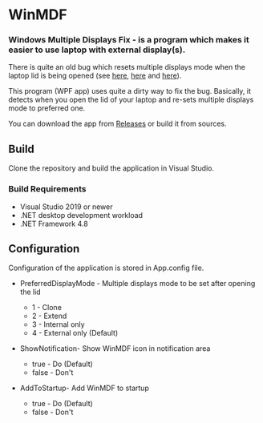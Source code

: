 ﻿# WinMDF
### Windows Multiple Displays Fix - is a program which makes it easier to use laptop with external display(s).

There is quite an old bug which resets multiple displays mode when the laptop lid is being opened (see [here](https://answers.microsoft.com/en-us/windows/forum/all/how-to-prevent-display-settings-from-re-setting/0566d918-f27f-4c4a-b755-8bb1661d31ea), [here](https://superuser.com/questions/1231659/how-to-keep-display-settings-after-opening-laptop-lid-it-resets-to-first-scree/1407953) and [here](https://superuser.com/questions/437115/how-to-prevent-monitor-reconfiguration-upon-opening-of-laptop-lid)). 

This program (WPF app) uses quite a dirty way to fix the bug. Basically, it detects when you open the lid of your laptop and re-sets multiple displays mode to preferred one.

You can download the app from [Releases](https://github.com/nVoxel/WinMDF/releases) or build it from sources.

## Build
Clone the repository and build the application in Visual Studio.

### Build Requirements

 - Visual Studio 2019 or newer
 - .NET desktop development workload
 - .NET Framework 4.8

## Configuration

Configuration of the application is stored in App.config file.

 - PreferredDisplayMode - Multiple displays mode to be set after opening the lid
	 - 1 - Clone
	 - 2 - Extend
	 - 3 - Internal only
	 - 4 - External only (Default)

 - ShowNotification- Show WinMDF icon in notification area
	 - true - Do (Default)
	 - false - Don't

 - AddToStartup- Add WinMDF to startup
	 - true - Do (Default)
	 - false - Don't